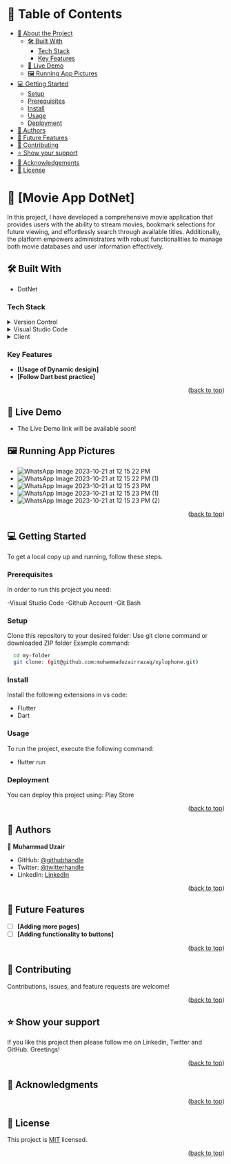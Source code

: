 <a name="readme-top"></a>

# 📗 Table of Contents

- [📖 About the Project](#about-project)
  - [🛠 Built With](#built-with)
    - [Tech Stack](#tech-stack)
    - [Key Features](#key-features)
  - [🚀 Live Demo](#live-demo)
  - [🖼️ Running App Pictures](#pictures)
- [💻 Getting Started](#getting-started)
  - [Setup](#setup)
  - [Prerequisites](#prerequisites)
  - [Install](#install)
  - [Usage](#usage)
  - [Deployment](#deployment)
- [👥 Authors](#authors)
- [🔭 Future Features](#future-features)
- [🤝 Contributing](#contributing)
- [⭐️ Show your support](#support)
- [🙏 Acknowledgements](#acknowledgements)
- [📝 License](#license)

# 📖 [Movie App DotNet] <a name="about-project"></a>

In this project, I have developed a comprehensive movie application that provides users with the ability to stream movies, bookmark selections for future viewing, and effortlessly search through available titles. Additionally, the platform empowers administrators with robust functionalities to manage both movie databases and user information effectively.

## 🛠 Built With <a name="built-with"></a>

- DotNet

### Tech Stack <a name="tech-stack"></a>

<details>
  <summary>Version Control</summary>
  <ul>
    <li><a href="https://github.com/">Git Hub</a></li>
  </ul>
</details>
<details>
  <summary>Visual Studio Code</summary>
  <ul>
    <li><a href="https://code.visualstudio.com">Visual Studio Code</a></li>
  </ul>
</details>
<details>
  <summary>Client</summary>
  <ul>
    <li><a href="https://html.com/html5/">Dart</a></li>
  </ul>
</details>
 
### Key Features <a name="key-features"></a>

- **[Usage of Dynamic desigin]**
- **[Follow Dart best practice]**

<p align="right">(<a href="#readme-top">back to top</a>)</p>

## 🚀 Live Demo <a name="live-demo"></a>

- The Live Demo link will be available soon!

## 🖼️ Running App Pictures <a name="pictures"></a>

- ![WhatsApp Image 2023-10-21 at 12 15 22 PM](https://github.com/muhammaduzairrazaq/xylophone/assets/138608690/a4d34cce-e8c3-4b3d-a4fd-e085e81672e0)
- ![WhatsApp Image 2023-10-21 at 12 15 22 PM (1)](https://github.com/muhammaduzairrazaq/xylophone/assets/138608690/8aac8183-ec1c-4124-b366-c1f9d46d581c)
- ![WhatsApp Image 2023-10-21 at 12 15 23 PM](https://github.com/muhammaduzairrazaq/xylophone/assets/138608690/6f6eb4f5-e7e2-48b2-bd1f-7d126f8ec9b3)
- ![WhatsApp Image 2023-10-21 at 12 15 23 PM (1)](https://github.com/muhammaduzairrazaq/xylophone/assets/138608690/594b6dd0-5a8a-4608-a15a-bd443d1d0bf1)
- ![WhatsApp Image 2023-10-21 at 12 15 23 PM (2)](https://github.com/muhammaduzairrazaq/xylophone/assets/138608690/787a92ff-cde4-4c3d-8f24-103e2f7588d7)

<p align="right">(<a href="#readme-top">back to top</a>)</p>

## 💻 Getting Started <a name="getting-started"></a>

To get a local copy up and running, follow these steps.

### Prerequisites

In order to run this project you need:

-Visual Studio Code
-Github Account
-Git Bash

### Setup

Clone this repository to your desired folder:
Use git clone command or downloaded ZIP folder
Example command:

```sh
  cd my-folder
  git clone: (git@github.com:muhammaduzairrazaq/xylophone.git)
```

### Install

Install the following extensions in vs code:

- Flutter
- Dart

### Usage

To run the project, execute the following command:

- flutter run

### Deployment

You can deploy this project using:
Play Store

<p align="right">(<a href="#readme-top">back to top</a>)</p>

## 👥 Authors <a name="authors"></a>

👤 **Muhammad Uzair**

- GitHub: [@githubhandle](https://github.com/muhammaduzairrazaq)
- Twitter: [@twitterhandle](https://twitter.com/muhamma55160007?t=U6eNahc3mZKSPGDJZyqT2A&s=09)
- LinkedIn: [LinkedIn](https://www.linkedin.com/in/muhammad-uzair-25479a283)

<p align="right">(<a href="#readme-top">back to top</a>)</p>

## 🔭 Future Features <a name="future-features"></a>

- [ ] **[Adding more pages]**
- [ ] **[Adding functionality to buttons]**

<p align="right">(<a href="#readme-top">back to top</a>)</p>

## 🤝 Contributing <a name="contributing"></a>

Contributions, issues, and feature requests are welcome!

<p align="right">(<a href="#readme-top">back to top</a>)</p>

## ⭐️ Show your support <a name="support"></a>

If you like this project then please follow me on Linkedin, Twitter and GitHub. Greetings!

<p align="right">(<a href="#readme-top">back to top</a>)</p>

## 🙏 Acknowledgments <a name="acknowledgements"></a>

<p align="right">(<a href="#readme-top">back to top</a>)</p>

## 📝 License <a name="license"></a>

This project is [MIT](./MIT.md) licensed.

<p align="right">(<a href="#readme-top">back to top</a>)</p
